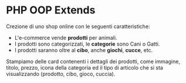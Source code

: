# PHP OOP Extends

Crezione di uno shop online con le seguenti caratteristiche:

- L'e-commerce vende **prodotti** per animali.
- I prodotti sono categorizzati, le **categorie** sono Cani o Gatti.
- I prodotti saranno oltre al **cibo**, anche **giochi**, **cucce**, etc.

Stampiamo delle card contenenti i dettagli dei prodotti, come immagine, titolo, prezzo, icona della categoria ed il tipo di articolo che si sta visualizzando (prodotto, cibo, gioco, cuccia).

